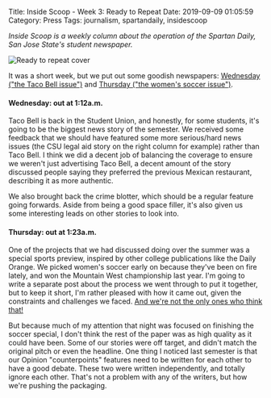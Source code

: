 Title: Inside Scoop - Week 3: Ready to Repeat
Date: 2019-09-09 01:05:59
Category: Press
Tags: journalism, spartandaily, insidescoop

*Inside Scoop is a weekly column about the operation of the Spartan Daily, San Jose State's student newspaper.*

![Ready to repeat cover]({static}/images/ready_to_repeat.png)

It was a short week, but we put out some goodish newspapers: [Wednesday ("the Taco Bell issue")](https://scholarworks.sjsu.edu/cgi/viewcontent.cgi?article=1048&context=spartan_daily_2019) and [Thursday ("the women's soccer issue")](https://scholarworks.sjsu.edu/cgi/viewcontent.cgi?article=1049&context=spartan_daily_2019).

#### Wednesday: out at 1:12a.m.

Taco Bell is back in the Student Union, and honestly, for some students, it's going to be the biggest news story of the semester. We received some feedback that we should have featured some more serious/hard news issues (the CSU legal aid story on the right column for example) rather than Taco Bell. I think we did a decent job of balancing the coverage to ensure we weren't just advertising Taco Bell, a decent amount of the story discussed people saying they preferred the previous Mexican restaurant, describing it as more authentic.

We also brought back the crime blotter, which should be a regular feature going forwards. Aside from being a good space filler, it's also given us some interesting leads on other stories to look into.

#### Thursday: out at 1:23a.m.

One of the projects that we had discussed doing over the summer was a special sports preview, inspired by other college publications like the Daily Orange. We picked women's soccer early on because they've been on fire lately, and won the Mountain West championship last year. I'm going to write a separate post about the process we went through to put it together, but to keep it short, I'm rather pleased with how it came out, given the constraints and challenges we faced. [And we're not the only ones who think that!](https://web.archive.org/web/20190921002215/https://twitter.com/SjsuTuite/status/1169796832865611777)

But because much of my attention that night was focused on finishing the soccer special, I don't think the rest of the paper was as high quality as it could have been. Some of our stories were off target, and didn't match the original pitch or even the headline. One thing I noticed last semester is that our Opinion "counterpoints" features need to be written for each other to have a good debate. These two were written independently, and totally ignore each other. That's not a problem with any of the writers, but how we're pushing the packaging.
